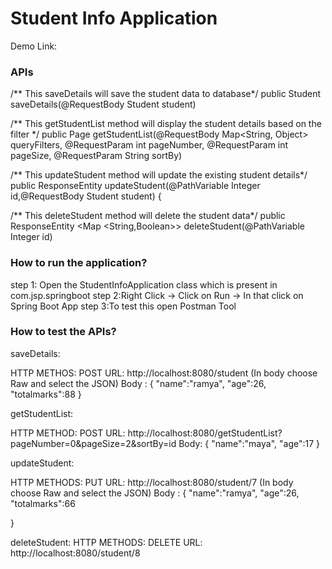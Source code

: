 # Student Info Application 

Demo Link: 

### APIs 


/**  This saveDetails will save the student data to database*/
public Student saveDetails(@RequestBody Student student)
	

/** This getStudentList method will display the student details based on the filter */
public Page<Student> getStudentList(@RequestBody Map<String, Object> queryFilters, @RequestParam int pageNumber, @RequestParam int pageSize, @RequestParam String sortBy)


/** This updateStudent method will update the existing student details*/
public ResponseEntity<Student> updateStudent(@PathVariable Integer id,@RequestBody Student student) {
		
/** This deleteStudent method will delete the student data*/
public ResponseEntity <Map <String,Boolean>> deleteStudent(@PathVariable Integer id)

### How to run the application? 

step 1: Open the StudentInfoApplication class which is present in com.jsp.springboot
step 2:Right Click -> Click on Run -> In that click on Spring Boot App
step 3:To test this open Postman Tool 


### How to test the APIs? 


saveDetails:

HTTP METHOS: POST
URL: http://localhost:8080/student
(In body choose Raw and select the JSON)
Body :
{
	"name":"ramya",
	"age":26,
	"totalmarks":88
}


getStudentList: 

HTTP METHOD: POST 
URL: http://localhost:8080/getStudentList?pageNumber=0&pageSize=2&sortBy=id 
Body: 
{
	"name":"maya",
	"age":17
}


updateStudent:

HTTP METHODS: PUT
URL: http://localhost:8080/student/7
(In body choose Raw and select the JSON)
Body :
{
	"name":"ramya",
	"age":26,
	"totalmarks":66

}

deleteStudent:
HTTP METHODS: DELETE
URL: http://localhost:8080/student/8







